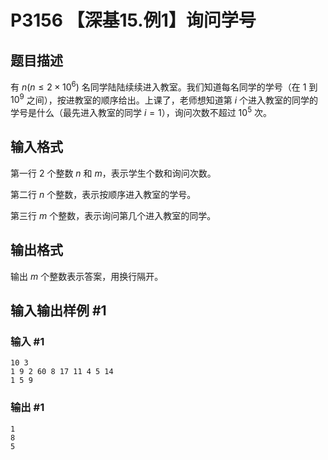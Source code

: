# P3156 【深基15.例1】询问学号

## 题目描述

有 $n(n \le 2 \times 10^6)$ 名同学陆陆续续进入教室。我们知道每名同学的学号（在 $1$ 到 $10^9$ 之间），按进教室的顺序给出。上课了，老师想知道第 $i$ 个进入教室的同学的学号是什么（最先进入教室的同学 $i=1$），询问次数不超过 $10^5$ 次。

## 输入格式

第一行 $2$ 个整数 $n$ 和 $m$，表示学生个数和询问次数。

第二行 $n$ 个整数，表示按顺序进入教室的学号。

第三行 $m$ 个整数，表示询问第几个进入教室的同学。

## 输出格式

输出 $m$ 个整数表示答案，用换行隔开。

## 输入输出样例 #1

### 输入 #1

```
10 3
1 9 2 60 8 17 11 4 5 14
1 5 9
```

### 输出 #1

```
1
8
5
```
